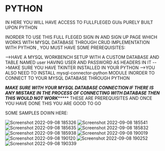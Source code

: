 # PYTHON
IN HERE YOU WILL HAVE ACCESS TO FULLFLEGED GUIs PURELY BUILT UPON PYTHON


INORDER TO USE THIS FULL FLEGED SIGN IN AND SIGN UP PAGE WHICH WORKS WITH MYSQL DATABASE THROUGH CRUD IMPLEMENTATION WITH PYTHON , YOU MUST HAVE SOME PREREQUISITES:

-->HAVE A MYSQL WORKBENCH SETUP WITH A CUSTOM DATABASE AND TABLE NAMED user HAVING USER AND PASSWORD AS HEADERS IN IT
-->MAKE SURE YOU HAVE TKINTER INSTALLED IN YOUR PYTHON 
-->YOU ALSO NEED TO INSTALL mysql-connector-python MODULE INORDER TO CONNECT TO YOUR MYSQL DATABASE THROUGH PYTHON

*************MAKE SURE WITH YOUR MYSQL DATABASE CONNECTION IF THERE IS ANY MISTAKE IN THE PROCESS OF CONNECTING WITH DATABASE THEN THIS WOULD NOT WORK******************
THESE ARE PREREQUISITES AND ONCE YOU HAVE DONE THIS YOU ARE GOOD TO GO

SOME SAMPLES DOWN HERE:

![Screenshot 2022-09-08 185326](https://user-images.githubusercontent.com/113117175/190858313-2bad5f51-a79f-44db-a2d9-33e58077dd9b.png)
![Screenshot 2022-09-08 185541](https://user-images.githubusercontent.com/113117175/190858316-27805663-2f1f-4075-95cc-d5aa1e147e19.png)
![Screenshot 2022-09-08 185635](https://user-images.githubusercontent.com/113117175/190858318-0d1328eb-7269-45e8-9fe1-6361a8ee7e3c.png)
![Screenshot 2022-09-08 185832](https://user-images.githubusercontent.com/113117175/190858321-c73f89e0-66c9-4b96-9c89-d58ffc2921c4.png)
![Screenshot 2022-09-08 185938](https://user-images.githubusercontent.com/113117175/190858322-b58b255c-f10a-459d-8db1-2edb3f00e5c4.png)
![Screenshot 2022-09-08 190019](https://user-images.githubusercontent.com/113117175/190858325-30824138-9569-4c50-8a73-8075700439a2.png)
![Screenshot 2022-09-08 190120](https://user-images.githubusercontent.com/113117175/190858326-ce4b48e8-6f91-4685-b9b3-b493e05bfe7d.png)
![Screenshot 2022-09-08 190252](https://user-images.githubusercontent.com/113117175/190858327-72097560-f1be-4504-947b-17ed28d1652d.png)
![Screenshot 2022-09-08 190339](https://user-images.githubusercontent.com/113117175/190858329-b7a4f426-0e2d-4edc-9670-3c35375b41b3.png)
